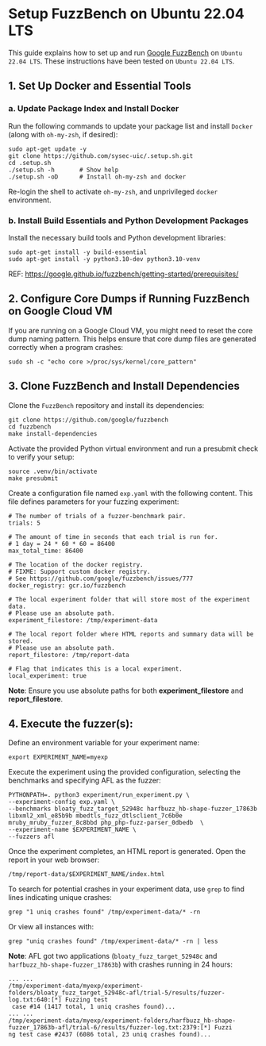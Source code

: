 # Setup FuzzBench on Ubuntu 22.04 LTS

This guide explains how to set up and run [Google FuzzBench](https://google.github.io/fuzzbench/getting-started/prerequisites/) on `Ubuntu 22.04 LTS`. These instructions have been tested on `Ubuntu 22.04 LTS`.

## 1. Set Up Docker and Essential Tools
### a. Update Package Index and Install Docker
Run the following commands to update your package list and install `Docker` (along with `oh-my-zsh`, if desired):

```
sudo apt-get update -y
git clone https://github.com/sysec-uic/.setup.sh.git
cd .setup.sh
./setup.sh -h       # Show help
./setup.sh -oD      # Install oh-my-zsh and docker
```
Re-login the shell to activate `oh-my-zsh`, and unprivileged `docker` environment.

### b. Install Build Essentials and Python Development Packages
Install the necessary build tools and Python development libraries:
```
sudo apt-get install -y build-essential
sudo apt-get install -y python3.10-dev python3.10-venv
```
REF: https://google.github.io/fuzzbench/getting-started/prerequisites/
## 2. Configure Core Dumps if Running FuzzBench on Google Cloud VM

If you are running on a Google Cloud VM, you might need to reset the core dump naming pattern. This helps ensure that core dump files are generated correctly when a program crashes:
```
sudo sh -c "echo core >/proc/sys/kernel/core_pattern"
```

## 3. Clone FuzzBench and Install Dependencies
Clone the `FuzzBench` repository and install its dependencies:
```
git clone https://github.com/google/fuzzbench
cd fuzzbench
make install-dependencies
```
Activate the provided Python virtual environment and run a presubmit check to verify your setup:
```
source .venv/bin/activate
make presubmit
```

Create a configuration file named `exp.yaml` with the following content. This file defines parameters for your fuzzing experiment:
```
# The number of trials of a fuzzer-benchmark pair.
trials: 5

# The amount of time in seconds that each trial is run for.
# 1 day = 24 * 60 * 60 = 86400
max_total_time: 86400

# The location of the docker registry.
# FIXME: Support custom docker registry.
# See https://github.com/google/fuzzbench/issues/777
docker_registry: gcr.io/fuzzbench

# The local experiment folder that will store most of the experiment data.
# Please use an absolute path.
experiment_filestore: /tmp/experiment-data

# The local report folder where HTML reports and summary data will be stored.
# Please use an absolute path.
report_filestore: /tmp/report-data

# Flag that indicates this is a local experiment.
local_experiment: true
```
**Note**: Ensure you use absolute paths for both **experiment_filestore** and **report_filestore**.

## 4. Execute the fuzzer(s):
Define an environment variable for your experiment name:
```
export EXPERIMENT_NAME=myexp
```
Execute the experiment using the provided configuration, selecting the benchmarks and specifying AFL as the fuzzer:
```
PYTHONPATH=. python3 experiment/run_experiment.py \
--experiment-config exp.yaml \
--benchmarks bloaty_fuzz_target_52948c harfbuzz_hb-shape-fuzzer_17863b libxml2_xml_e85b9b mbedtls_fuzz_dtlsclient_7c6b0e mruby_mruby_fuzzer_8c8bbd php_php-fuzz-parser_0dbedb  \
--experiment-name $EXPERIMENT_NAME \
--fuzzers afl
```
Once the experiment completes, an HTML report is generated. Open the report in your web browser:
```
/tmp/report-data/$EXPERIMENT_NAME/index.html
```

To search for potential crashes in your experiment data, use `grep` to find lines indicating unique crashes:
```
grep "1 uniq crashes found" /tmp/experiment-data/* -rn
```
Or view all instances with:
```
grep "uniq crashes found" /tmp/experiment-data/* -rn | less
```

**Note**: AFL got two applications (`bloaty_fuzz_target_52948c` and `harfbuzz_hb-shape-fuzzer_17863b`) with crashes running in 24 hours:
```
... ...
/tmp/experiment-data/myexp/experiment-folders/bloaty_fuzz_target_52948c-afl/trial-5/results/fuzzer-log.txt:640:[*] Fuzzing test
 case #14 (1417 total, 1 uniq crashes found)...
... ...
/tmp/experiment-data/myexp/experiment-folders/harfbuzz_hb-shape-fuzzer_17863b-afl/trial-6/results/fuzzer-log.txt:2379:[*] Fuzzi
ng test case #2437 (6086 total, 23 uniq crashes found)...
```
